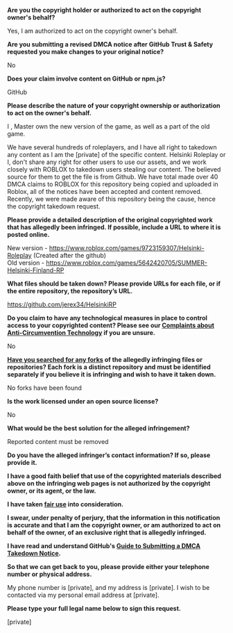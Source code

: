 **Are you the copyright holder or authorized to act on the copyright owner's behalf?**

Yes, I am authorized to act on the copyright owner's behalf.

**Are you submitting a revised DMCA notice after GitHub Trust & Safety requested you make changes to your original notice?**

No

**Does your claim involve content on GitHub or npm.js?**

GitHub

**Please describe the nature of your copyright ownership or authorization to act on the owner's behalf.**

I , Master own the new version of the game, as well as a part of the old game.

We have several hundreds of roleplayers, and I have all right to takedown any content as I am the [private] of the specific content. Helsinki Roleplay or I, don't share any right for other users to use our assets, and we work closely with ROBLOX to takedown users stealing our content. The believed source for them to get the file is from Github. We have total made over 40 DMCA claims to ROBLOX for this repository being copied and uploaded in Roblox, all of the notices have been accepted and content removed. Recently, we were made aware of this repository being the cause, hence the copyright takedown request.

**Please provide a detailed description of the original copyrighted work that has allegedly been infringed. If possible, include a URL to where it is posted online.**

New version - https://www.roblox.com/games/9723159307/Helsinki-Roleplay (Created after the github)  
Old version - https://www.roblox.com/games/5642420705/SUMMER-Helsinki-Finland-RP

**What files should be taken down? Please provide URLs for each file, or if the entire repository, the repository’s URL.**

https://github.com/jerex34/HelsinkiRP

**Do you claim to have any technological measures in place to control access to your copyrighted content? Please see our <a href="https://docs.github.com/articles/guide-to-submitting-a-dmca-takedown-notice#complaints-about-anti-circumvention-technology">Complaints about Anti-Circumvention Technology</a> if you are unsure.**

No

**<a href="https://docs.github.com/articles/dmca-takedown-policy#b-what-about-forks-or-whats-a-fork">Have you searched for any forks</a> of the allegedly infringing files or repositories? Each fork is a distinct repository and must be identified separately if you believe it is infringing and wish to have it taken down.**

No forks have been found

**Is the work licensed under an open source license?**

No

**What would be the best solution for the alleged infringement?**

Reported content must be removed

**Do you have the alleged infringer’s contact information? If so, please provide it.**

**I have a good faith belief that use of the copyrighted materials described above on the infringing web pages is not authorized by the copyright owner, or its agent, or the law.**

**I have taken <a href="https://www.lumendatabase.org/topics/22">fair use</a> into consideration.**

**I swear, under penalty of perjury, that the information in this notification is accurate and that I am the copyright owner, or am authorized to act on behalf of the owner, of an exclusive right that is allegedly infringed.**

**I have read and understand GitHub's <a href="https://docs.github.com/articles/guide-to-submitting-a-dmca-takedown-notice/">Guide to Submitting a DMCA Takedown Notice</a>.**

**So that we can get back to you, please provide either your telephone number or physical address.**

My phone number is [private], and my address is [private]. I wish to be contacted via my personal email address at [private].

**Please type your full legal name below to sign this request.**

[private]
